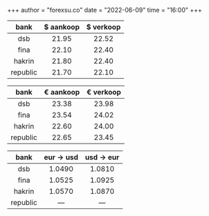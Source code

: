 +++
author = "forexsu.co"
date = "2022-06-09"
time = "16:00"
+++

bank|$ aankoop|$ verkoop
:-----:|:-----:|:-----:
dsb  |21.95|22.52
fina  |22.10|22.40
hakrin  |21.80|22.40
republic  |21.70|22.10

bank|€ aankoop|€ verkoop
:-----:|:-----:|:-----:
dsb  |23.38|23.98
fina  |23.54|24.02
hakrin  |22.60|24.00
republic  |22.65|23.45

bank|eur → usd|usd → eur
:-----:|:-----:|:-----:
dsb  |1.0490|1.0810
fina  |1.0525|1.0925
hakrin  |1.0570|1.0870
republic  |—|—
